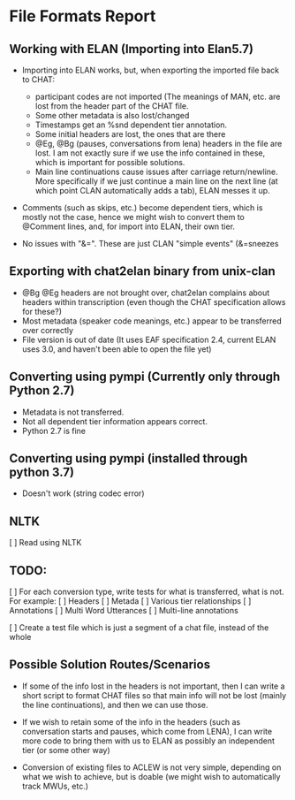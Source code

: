 # File Formats Report

## Working with ELAN (Importing into Elan5.7)

- Importing into ELAN works, but, when exporting the imported file back to CHAT:
	- participant codes are not imported (The meanings of MAN, etc. are lost from the header part of the CHAT file.
	- Some other metadata is also lost/changed
	- Timestamps get an %snd dependent tier annotation.
	- Some initial headers are lost, the ones that are there
	- @Eg, @Bg (pauses, conversations from lena) headers in the file are lost. I am not exactly sure if we use the info contained in these, which is important for possible solutions. 
	- Main line continuations cause issues after carriage return/newline. More specifically if we just continue a main line on the next line (at which point CLAN automatically adds a tab), ELAN messes it up. 

- Comments (such as skips, etc.) become dependent tiers, which is mostly not the case, hence we might wish to convert them to @Comment lines, and, for import into ELAN, their own tier. 

- No issues with "&=". These are just CLAN "simple events" (&=sneezes


## Exporting with chat2elan binary from unix-clan

- @Bg @Eg headers are not brought over, chat2elan complains about headers within transcription (even though the CHAT specification allows for these?)
- Most metadata (speaker code meanings, etc.) appear to be transferred over correctly
- File version is out of date (It uses EAF specification 2.4, current ELAN uses 3.0, and haven't been able to open the file yet)

## Converting using pympi (Currently only through Python 2.7)

- Metadata is not transferred.
- Not all dependent tier information appears correct. 
- Python 2.7 is fine

## Converting using pympi (installed through python 3.7)

- Doesn't work (string codec error)


## NLTK

[ ] Read using NLTK


## TODO:

[ ] For each conversion type, write tests for what is transferred, what is not. For example:
	[ ] Headers
	[ ] Metada
	[ ] Various tier relationships
	[ ] Annotations
	[ ] Multi Word Utterances
	[ ] Multi-line annotations

[ ] Create a test file which is just a segment of a chat file, instead of the whole

 

## Possible Solution Routes/Scenarios

- If some of the info lost in the headers is not important, then I can write a short script to format CHAT files so that main info will not be lost (mainly the line continuations), and then we can use those.

- If we wish to retain some of the info in the headers (such as conversation starts and pauses, which come from LENA), I can write more code to bring them with us to ELAN as possibly an independent tier (or some other way)

- Conversion of existing files to ACLEW is not very simple, depending on what we wish to achieve, but is doable (we might wish to automatically track MWUs, etc.)

